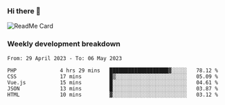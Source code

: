 ### Hi there 👋

<!--
**itzcy/itzcy** is a ✨ _special_ ✨ repository because its `README.md` (this file) appears on your GitHub profile.

Here are some ideas to get you started:

- 🔭 I’m currently working on ...
- 🌱 I’m currently learning ...
- 👯 I’m looking to collaborate on ...
- 🤔 I’m looking for help with ...
- 💬 Ask me about ...
- 📫 How to reach me: ...
- 😄 Pronouns: ...
- ⚡ Fun fact: ...
-->
![ReadMe Card](https://github-readme-stats.vercel.app/api?username=itzcy&show_icons=true&title_color=2d3198&icon_color=797cb8&text_color=24292e&bg_color=f6f8fa)

### Weekly development breakdown
<!--START_SECTION:waka-->

```text
From: 29 April 2023 - To: 06 May 2023

PHP              4 hrs 29 mins   ███████████████████▓░░░░░   78.12 %
CSS              17 mins         █▒░░░░░░░░░░░░░░░░░░░░░░░   05.09 %
Vue.js           15 mins         █░░░░░░░░░░░░░░░░░░░░░░░░   04.61 %
JSON             13 mins         █░░░░░░░░░░░░░░░░░░░░░░░░   03.87 %
HTML             10 mins         ▓░░░░░░░░░░░░░░░░░░░░░░░░   03.12 %
```

<!--END_SECTION:waka-->
